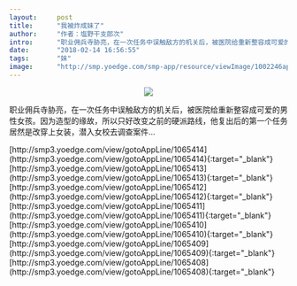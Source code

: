 ```yaml
---
layout:     post
title:      "我被炸成妹了"
author:     "作者：塩野干支郎次"
intro:      "职业佣兵寺胁亮，在一次任务中误触敌方的机关后，被医院给重新整容成可爱的男性女孩。因为造型的缘故，所以只好改变之前的硬派路线，他复出后的第一个任务居然是改穿上女装，潜入女校去调查案件…"
date:       "2018-02-14 16:56:55"
tags:       "妹"
image:      "http://smp.yoedge.com/smp-app/resource/viewImage/1002246appline.png"
---
```

<div style="text-align: center">
<p><img src="http://smp.yoedge.com/smp-app/resource/viewImage/1002246appline.png"/></p>
</div>
<p class="post-meta">
<span>职业佣兵寺胁亮，在一次任务中误触敌方的机关后，被医院给重新整容成可爱的男性女孩。因为造型的缘故，所以只好改变之前的硬派路线，他复出后的第一个任务居然是改穿上女装，潜入女校去调查案件…</span>
</p>
[http://smp3.yoedge.com/view/gotoAppLine/1065414](http://smp3.yoedge.com/view/gotoAppLine/1065414){:target="_blank"}
[http://smp3.yoedge.com/view/gotoAppLine/1065413](http://smp3.yoedge.com/view/gotoAppLine/1065413){:target="_blank"}
[http://smp3.yoedge.com/view/gotoAppLine/1065412](http://smp3.yoedge.com/view/gotoAppLine/1065412){:target="_blank"}
[http://smp3.yoedge.com/view/gotoAppLine/1065411](http://smp3.yoedge.com/view/gotoAppLine/1065411){:target="_blank"}
[http://smp3.yoedge.com/view/gotoAppLine/1065410](http://smp3.yoedge.com/view/gotoAppLine/1065410){:target="_blank"}
[http://smp3.yoedge.com/view/gotoAppLine/1065409](http://smp3.yoedge.com/view/gotoAppLine/1065409){:target="_blank"}
[http://smp3.yoedge.com/view/gotoAppLine/1065408](http://smp3.yoedge.com/view/gotoAppLine/1065408){:target="_blank"}



